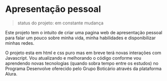 
# Apresentação pessoal

>status do projeto: em constante mudança

Este projeto tem o intuito de criar uma pagina web de apresentação pessoal para falar um pouco sobre minha vida, minha habilidades e disponibilizar minhas redes.

O projeto esta em html e css puro mas em breve terá novas interações com Javascript.
Vou atualizando e melhorando o código conforme vou aprendendo novas tecnologias (quando sobra tempo entre os estudos) no Programa Desenvolve oferecido pelo Grupo Boticário através da plataforma Alura.
